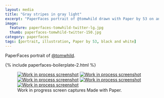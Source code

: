```yaml
---
layout: media
title: "Gray stripes in gray light"
excerpt: "PaperFaces portrait of @tomwhild drawn with Paper by 53 on an iPad."
image: 
  feature: paperfaces-tomwhild-twitter-lg.jpg
  thumb: paperfaces-tomwhild-twitter-150.jpg
category: paperfaces
tags: [portrait, illustration, Paper by 53, black and white]
---
```


PaperFaces portrait of [@tomwhild](http://twitter.com/tomwhild).

{% include paperfaces-boilerplate-2.html %}

<figure class="third">
	<a href="{{ site.url }}/images/paperfaces-tomwhild-process-1-lg.jpg"><img src="{{ site.url }}/images/paperfaces-tomwhild-process-1-600.jpg" alt="Work in process screenshot"></a>
	<a href="{{ site.url }}/images/paperfaces-tomwhild-process-2-lg.jpg"><img src="{{ site.url }}/images/paperfaces-tomwhild-process-2-600.jpg" alt="Work in process screenshot"></a>
	<a href="{{ site.url }}/images/paperfaces-tomwhild-process-3-lg.jpg"><img src="{{ site.url }}/images/paperfaces-tomwhild-process-3-600.jpg" alt="Work in process screenshot"></a>
	<a href="{{ site.url }}/images/paperfaces-tomwhild-process-4-lg.jpg"><img src="{{ site.url }}/images/paperfaces-tomwhild-process-4-600.jpg" alt="Work in process screenshot"></a>
	<a href="{{ site.url }}/images/paperfaces-tomwhild-process-5-lg.jpg"><img src="{{ site.url }}/images/paperfaces-tomwhild-process-5-600.jpg" alt="Work in process screenshot"></a>
	<figcaption>Work in progress screen captures Made with Paper.</figcaption>
</figure>